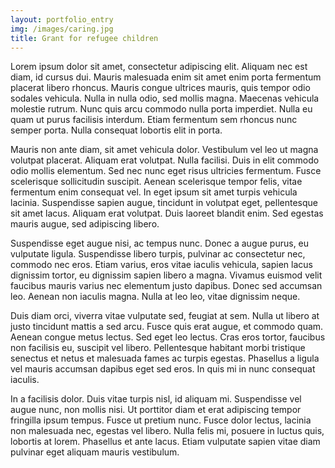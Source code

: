 ```yaml
---
layout: portfolio_entry
img: /images/caring.jpg
title: Grant for refugee children
---
```


Lorem ipsum dolor sit amet, consectetur adipiscing elit. Aliquam nec est diam, id cursus dui. Mauris malesuada enim sit amet enim porta fermentum placerat libero rhoncus. Mauris congue ultrices mauris, quis tempor odio sodales vehicula. Nulla in nulla odio, sed mollis magna. Maecenas vehicula molestie rutrum. Nunc quis arcu commodo nulla porta imperdiet. Nulla eu quam ut purus facilisis interdum. Etiam fermentum sem rhoncus nunc semper porta. Nulla consequat lobortis elit in porta.

Mauris non ante diam, sit amet vehicula dolor. Vestibulum vel leo ut magna volutpat placerat. Aliquam erat volutpat. Nulla facilisi. Duis in elit commodo odio mollis elementum. Sed nec nunc eget risus ultricies fermentum. Fusce scelerisque sollicitudin suscipit. Aenean scelerisque tempor felis, vitae fermentum enim consequat vel. In eget ipsum sit amet turpis vehicula lacinia. Suspendisse sapien augue, tincidunt in volutpat eget, pellentesque sit amet lacus. Aliquam erat volutpat. Duis laoreet blandit enim. Sed egestas mauris augue, sed adipiscing libero.

Suspendisse eget augue nisi, ac tempus nunc. Donec a augue purus, eu vulputate ligula. Suspendisse libero turpis, pulvinar ac consectetur nec, commodo nec eros. Etiam varius, eros vitae iaculis vehicula, sapien lacus dignissim tortor, eu dignissim sapien libero a magna. Vivamus euismod velit faucibus mauris varius nec elementum justo dapibus. Donec sed accumsan leo. Aenean non iaculis magna. Nulla at leo leo, vitae dignissim neque.

Duis diam orci, viverra vitae vulputate sed, feugiat at sem. Nulla ut libero at justo tincidunt mattis a sed arcu. Fusce quis erat augue, et commodo quam. Aenean congue metus lectus. Sed eget leo lectus. Cras eros tortor, faucibus non facilisis eu, suscipit vel libero. Pellentesque habitant morbi tristique senectus et netus et malesuada fames ac turpis egestas. Phasellus a ligula vel mauris accumsan dapibus eget sed eros. In quis mi in nunc consequat iaculis.

In a facilisis dolor. Duis vitae turpis nisl, id aliquam mi. Suspendisse vel augue nunc, non mollis nisi. Ut porttitor diam et erat adipiscing tempor fringilla ipsum tempus. Fusce ut pretium nunc. Fusce dolor lectus, lacinia non malesuada nec, egestas vel libero. Nulla felis mi, posuere in luctus quis, lobortis at lorem. Phasellus et ante lacus. Etiam vulputate sapien vitae diam pulvinar eget aliquam mauris vestibulum.

